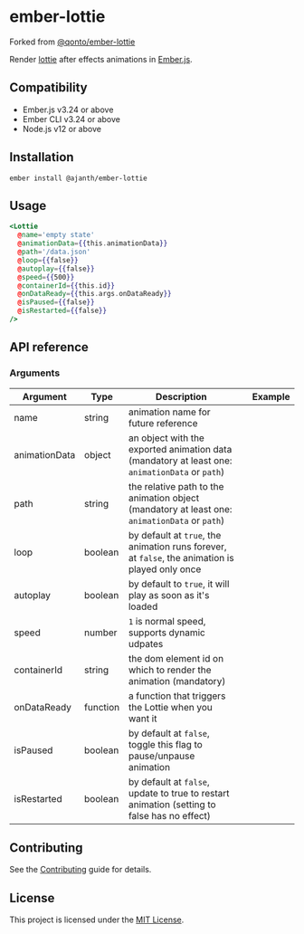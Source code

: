 # ember-lottie

Forked from [@qonto/ember-lottie ](https://github.com/qonto/ember-lottie)

Render [lottie](https://github.com/airbnb/lottie-web) after effects animations in [Ember.js](https://emberjs.com).

## Compatibility

- Ember.js v3.24 or above
- Ember CLI v3.24 or above
- Node.js v12 or above

## Installation

```
ember install @ajanth/ember-lottie
```

## Usage

```hbs
<Lottie
  @name='empty state'
  @animationData={{this.animationData}}
  @path='/data.json'
  @loop={{false}}
  @autoplay={{false}}
  @speed={{500}}
  @containerId={{this.id}}
  @onDataReady={{this.args.onDataReady}}
  @isPaused={{false}}
  @isRestarted={{false}}
/>
```

## API reference

### Arguments

| Argument      | Type     | Description                                                                                     |     | Example |
| ------------- | -------- | ----------------------------------------------------------------------------------------------- | --- | ------- |
| name          | string   | animation name for future reference                                                             |
| animationData | object   | an object with the exported animation data (mandatory at least one: `animationData` or `path`)  |
| path          | string   | the relative path to the animation object (mandatory at least one: `animationData` or `path`)   |
| loop          | boolean  | by default at `true`, the animation runs forever, at `false`, the animation is played only once |
| autoplay      | boolean  | by default to `true`, it will play as soon as it's loaded                                       |
| speed         | number   | `1` is normal speed, supports dynamic udpates                                                   |
| containerId   | string   | the dom element id on which to render the animation (mandatory)                                 |
| onDataReady   | function | a function that triggers the Lottie when you want it                                            |
| isPaused      | boolean  | by default at `false`, toggle this flag to pause/unpause animation                              |
| isRestarted   | boolean  | by default at `false`, update to true to restart animation (setting to false has no effect)     |

## Contributing

See the [Contributing](CONTRIBUTING.md) guide for details.

## License

This project is licensed under the [MIT License](LICENSE.md).
